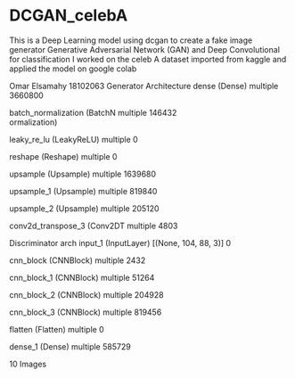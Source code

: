 # DCGAN_celebA

This is a Deep Learning model using dcgan to create a fake image generator Generative Adversarial Network (GAN) and Deep Convolutional for classification
I worked on the celeb A dataset imported from kaggle and applied the model on google colab



Omar Elsamahy 							18102063
Generator Architecture
dense (Dense)               multiple                  3660800   
                                                                 
 batch_normalization (BatchN  multiple                 146432    
 ormalization)                                                   
                                                                 
 leaky_re_lu (LeakyReLU)     multiple                  0         
                                                                 
 reshape (Reshape)           multiple                  0         
                                                                 
 upsample (Upsample)         multiple                  1639680   
                                                                 
 upsample_1 (Upsample)       multiple                  819840    
                                                                 
 upsample_2 (Upsample)       multiple                  205120    
                                                                 
 conv2d_transpose_3 (Conv2DT  multiple                 4803


Discriminator arch
input_1 (InputLayer)        [(None, 104, 88, 3)]      0         
                                                                 
 cnn_block (CNNBlock)        multiple                  2432      
                                                                 
 cnn_block_1 (CNNBlock)      multiple                  51264     
                                                                 
 cnn_block_2 (CNNBlock)      multiple                  204928    
                                                                 
 cnn_block_3 (CNNBlock)      multiple                  819456    
                                                                 
 flatten (Flatten)           multiple                  0         
                                                                 
 dense_1 (Dense)             multiple                  585729


10 Images
